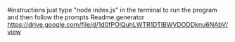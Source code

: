#instructions just type "node index.js" in the terminal to run the program and then follow the prompts Readme.generator
https://drive.google.com/file/d/1d0fPOlQuhLWTR1DTlBWVDODDknu6NAbV/view
